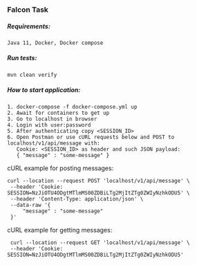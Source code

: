 ### Falcon Task

##### Requirements:
    Java 11, Docker, Docker compose
    
##### Run tests:

```shell script
mvn clean verify
```

##### How to start application:

```text
1. docker-compose -f docker-compose.yml up
2. Await for containers to get up
3. Go to localhost in browser
4. Login with user:password
5. After authenticating copy <SESSION_ID>
6. Open Postman or use cURL requests below and POST to localhost/v1/api/message with:
   Cookie: <SESSION_ID> as header and such JSON payload: 
   { "message" : "some-message" }
```
   cURL example for posting messages:

   ```shell script
   curl --location --request POST 'localhost/v1/api/message' \
    --header 'Cookie: SESSION=NzJiOTU4ODgtMTlmMS00ZDBiLTg2MjItZTg0ZWIyNzhkODU5' \
    --header 'Content-Type: application/json' \
    --data-raw '{
        "message" : "some-message"
    }'
   ``` 
   
   cURL example for getting messages:
   
   ```shell script
    curl --location --request GET 'localhost/v1/api/message' \
    --header 'Cookie: SESSION=NzJiOTU4ODgtMTlmMS00ZDBiLTg2MjItZTg0ZWIyNzhkODU5'
  ```